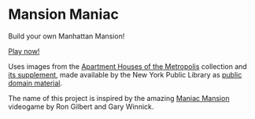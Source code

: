 # Mansion Maniac

Build your own Manhattan Mansion!

[Play now!](http://publicdomain.nypl.org/mansion-maniac/)

Uses images from the [Apartment Houses of the Metropolis](http://digitalcollections.nypl.org/collections/apartment-houses-of-the-metropolis#/?tab=about) collection and [its supplement](http://digitalcollections.nypl.org/collections/supplement-to-apartment-houses-of-the-metropolis#/?tab=about), made available by the New York Public Library as [public domain material](https://en.wikipedia.org/wiki/Public_domain).

The name of this project is inspired by the amazing [Maniac Mansion](https://en.wikipedia.org/wiki/Maniac_Mansion) videogame by Ron Gilbert and Gary Winnick.